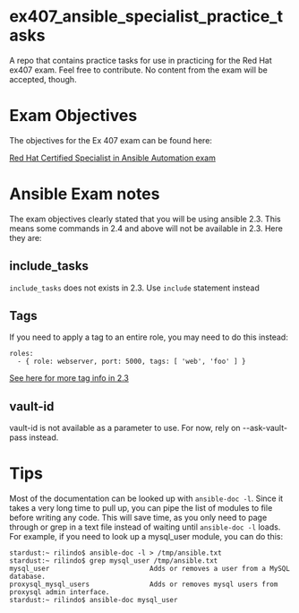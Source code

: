 # ex407_ansible_specialist_practice_tasks
A repo that contains practice tasks for use in practicing for the Red Hat ex407 exam. Feel free to contribute. No content from the exam will be accepted, though.

# Exam Objectives

The objectives for the Ex 407 exam can be found here:


[Red Hat Certified Specialist in Ansible Automation exam](https://www.redhat.com/en/services/training/ex407-red-hat-certified-specialist-in-ansible-automation-exam)

# Ansible Exam notes

The exam objectives clearly stated that you will be using ansible 2.3. This means some commands in 2.4 and above will not be available in 2.3. Here they are:

## include_tasks

`include_tasks` does not exists in 2.3. Use `include` statement instead

## Tags

If you need to apply a tag to an entire role, you may need to do this instead:

```
roles:
  - { role: webserver, port: 5000, tags: [ 'web', 'foo' ] }
```

[See here for more tag info in 2.3](https://docs.ansible.com/ansible/2.3/playbooks_tags.html)
## vault-id

vault-id is not available as a parameter to use. For now, rely on --ask-vault-pass instead.

# Tips

Most of the documentation can be looked up with `ansible-doc -l`. Since it takes a very long time to pull up, you can pipe the list of modules to file before writing any code. This will save time, as you only need to page through or grep in a text file instead of waiting until `ansible-doc -l` loads.  For example, if you need to look up a mysql_user module, you can do this:

```
stardust:~ rilindo$ ansible-doc -l > /tmp/ansible.txt
stardust:~ rilindo$ grep mysql_user /tmp/ansible.txt 
mysql_user                         Adds or removes a user from a MySQL database.                                                   
proxysql_mysql_users               Adds or removes mysql users from proxysql admin interface.                                      
stardust:~ rilindo$ ansible-doc mysql_user
```
